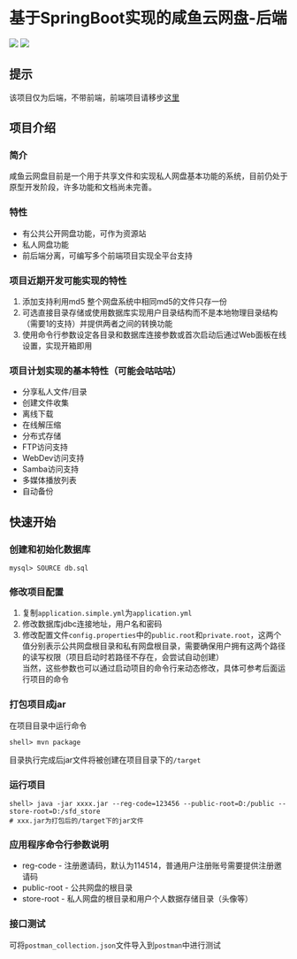 # 基于SpringBoot实现的咸鱼云网盘-后端
![](https://img.shields.io/badge/SpringBoot-2.4-green.svg)
![](https://img.shields.io/badge/Java->=1.8-green.svg)

## 提示 
该项目仅为后端，不带前端，前端项目请移步[这里](https://gitee.com/xiaotao233/saltedfishcloud-frontend)

## 项目介绍
### 简介
咸鱼云网盘目前是一个用于共享文件和实现私人网盘基本功能的系统，目前仍处于原型开发阶段，许多功能和文档尚未完善。  
### 特性  
- 有公共公开网盘功能，可作为资源站
- 私人网盘功能
- 前后端分离，可编写多个前端项目实现全平台支持  
### 项目近期开发可能实现的特性  
1. 添加支持利用md5 整个网盘系统中相同md5的文件只存一份
2. 可选直接目录存储或使用数据库实现用户目录结构而不是本地物理目录结构（需要1的支持）并提供两者之间的转换功能
4. 使用命令行参数设定各目录和数据库连接参数或首次启动后通过Web面板在线设置，实现开箱即用
### 项目计划实现的基本特性（可能会咕咕咕）
- 分享私人文件/目录
- 创建文件收集
- 离线下载
- 在线解压缩
- 分布式存储
- FTP访问支持
- WebDev访问支持
- Samba访问支持
- 多媒体播放列表
- 自动备份

## 快速开始    

### 创建和初始化数据库
```
mysql> SOURCE db.sql
```
### 修改项目配置  
1. 复制`application.simple.yml`为`application.yml`
2. 修改数据库jdbc连接地址，用户名和密码
3. 修改配置文件`config.properties`中的`public.root`和`private.root`，这两个值分别表示公共网盘根目录和私有网盘根目录，需要确保用户拥有这两个路径的读写权限（项目启动时若路径不存在，会尝试自动创建）  
  当然，这些参数也可以通过启动项目的命令行来动态修改，具体可参考后面运行项目的命令

### 打包项目成jar
在项目目录中运行命令
```shell script
shell> mvn package
```
目录执行完成后jar文件将被创建在项目目录下的`/target`

### 运行项目
```shell script
shell> java -jar xxxx.jar --reg-code=123456 --public-root=D:/public --store-root=D:/sfd_store
# xxx.jar为打包后的/target下的jar文件
```

### 应用程序命令行参数说明
- reg-code - 注册邀请码，默认为114514，普通用户注册账号需要提供注册邀请码
- public-root - 公共网盘的根目录
- store-root - 私人网盘的根目录和用户个人数据存储目录（头像等）

### 接口测试
可将`postman_collection.json`文件导入到`postman`中进行测试
